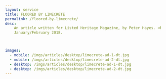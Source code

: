 ```yaml
---
layout: service
title: FLOORED BY LIMECRETE
permalink: /floored-by-limecrete/
desc:
    An article written for Listed Heritage Magazine, by Peter Hayes. <br>
    January/February 2018. 

    

images:
  - mobile: /imgs/articles/desktop/limecrete-ad-1-dt.jpg
  - mobile: /imgs/articles/desktop/limecrete-ad-2-dt.jpg
  - desktop: /imgs/articles/desktop/limecrete-ad-1-dt.jpg
  - desktop: /imgs/articles/desktop/limecrete-ad-2-dt.jpg
---
```

